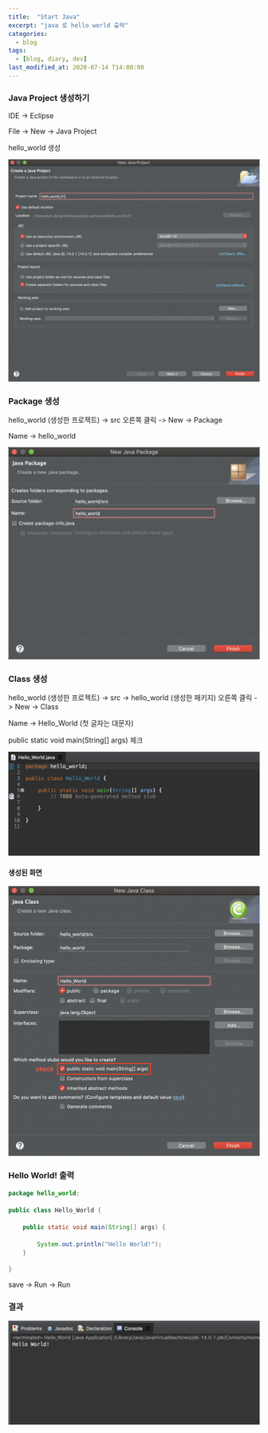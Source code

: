 ```yaml
---
title:  "Start Java"
excerpt: "java 로 hello world 출력"
categories:
  - blog
tags:
  - [blog, diary, dev]
last_modified_at: 2020-07-14 T14:00:00
---
```


### Java Project 생성하기

IDE -> Eclipse

File -> New -> Java Project  

hello_world 생성

<img src="/assets/images/java/java_01.png">

### Package 생성

hello_world (생성한 프로젝트) -> src 오른쪽 클릭 -> New -> Package

Name -> hello_world

<img src="/assets/images/java/java_03.png">

### Class 생성

hello_world (생성한 프로젝트) -> src -> hello_world (생성한 패키지) 오른쪽 클릭 -> New -> Class

Name -> Hello_World (첫 글자는 대문자)

public static void main(String[] args) 체크

<img src="/assets/images/java/java_04.png">

#### 생성된 화면

<img src="/assets/images/java/java_05.png">

### Hello World! 출력

```java
package hello_world;

public class Hello_World {

	public static void main(String[] args) {
		
		System.out.println("Hello World!");
	}

}
```
save -> Run -> Run

### 결과

<img src="/assets/images/java/java_06.png">
